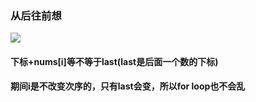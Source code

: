 ### 从后往前想

![](http://p1.bpimg.com/4851/1d40c57e63ee4ae4.png)
#### 下标+nums[i]等不等于last(last是后面一个数的下标)
#### 期间i是不改变次序的，只有last会变，所以for loop也不会乱
